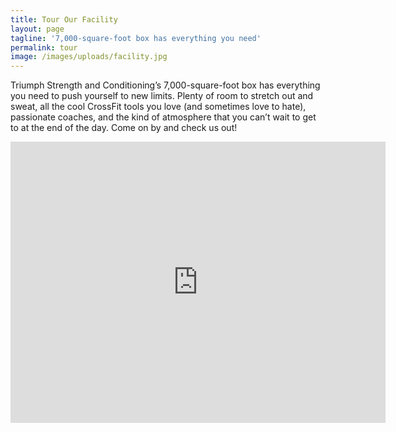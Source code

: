 ```yaml
---
title: Tour Our Facility
layout: page
tagline: '7,000-square-foot box has everything you need'
permalink: tour
image: /images/uploads/facility.jpg
---
```

Triumph Strength and Conditioning’s 7,000-square-foot box has everything you need to push yourself to new limits. Plenty of room to stretch out and sweat, all the cool CrossFit tools you love (and sometimes love to hate), passionate coaches, and the kind of atmosphere that you can’t wait to get to at the end of the day. Come on by and check us out!



<iframe src="https://www.google.com/maps/embed?pb=!4v1518408220752!6m8!1m7!1sByo7d4Th5ccAAAQvPAbgEg!2m2!1d38.98405953656803!2d-84.63283061176617!3f22.06!4f-17.370000000000005!5f0.7121179266605618" width="600" height="450" frameborder="0" style="border:0" allowfullscreen></iframe>
